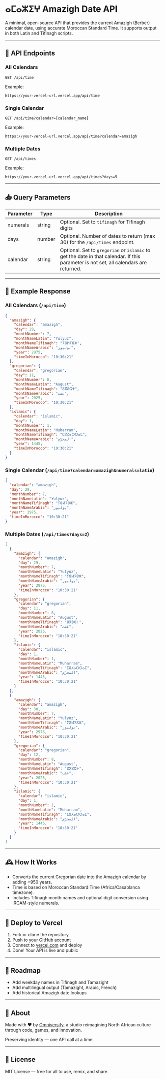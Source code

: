 # ⴰⵎⴰⵣⵉⵖ Amazigh Date API

A minimal, open-source API that provides the current Amazigh (Berber) calendar date, using accurate Moroccan Standard Time. It supports output in both Latin and Tifinagh scripts.

---

## 🔗 API Endpoints

### All Calendars

```
GET /api/time
```

Example:
```
https://your-vercel-url.vercel.app/api/time
```

### Single Calendar

```
GET /api/time?calendar=[calendar_name]
```

Example:
```
https://your-vercel-url.vercel.app/api/time?calendar=amazigh
```

### Multiple Dates

```
GET /api/times
```

Example:
```
https://your-vercel-url.vercel.app/api/times?days=5
```

---

## 📥 Query Parameters

| Parameter | Type | Description |
|---|---|---|
| numerals | string | Optional. Set to `tifinagh` for Tifinagh digits |
| days | number | Optional. Number of dates to return (max 30) for the `/api/times` endpoint. |
| calendar | string | Optional. Set to `gregorian` or `islamic` to get the date in that calendar. If this parameter is not set, all calendars are returned. |

---

## 🧾 Example Response

### All Calendars (`/api/time`)
```json
{
  "amazigh": {
    "calendar": "amazigh",
    "day": 29,
    "monthNumber": 7,
    "monthNameLatin": "Yulyuz",
    "monthNameTifinagh": "ⵢⵓⵍⵢⵓⵣ",
    "monthNameArabic": "يوليوز",
    "year": 2975,
    "timeInMorocco": "10:30:21"
  },
  "gregorian": {
    "calendar": "gregorian",
    "day": 11,
    "monthNumber": 8,
    "monthNameLatin": "August",
    "monthNameTifinagh": "ⵓⴳⵓⵛⵜ",
    "monthNameArabic": "غشت",
    "year": 2025,
    "timeInMorocco": "10:30:21"
  },
  "islamic": {
    "calendar": "islamic",
    "day": 1,
    "monthNumber": 1,
    "monthNameLatin": "Muharram",
    "monthNameTifinagh": "ⵎⵓⵃⴰⵔⵔⴰⵎ",
    "monthNameArabic": "المحرّم",
    "year": 1445,
    "timeInMorocco": "10:30:21"
  }
}
```

### Single Calendar (`/api/time?calendar=amazigh&numerals=latin`)
```json
{
  "calendar": "amazigh",
  "day": 29,
  "monthNumber": 7,
  "monthNameLatin": "Yulyuz",
  "monthNameTifinagh": "ⵢⵓⵍⵢⵓⵣ",
  "monthNameArabic": "يوليوز",
  "year": 2975,
  "timeInMorocco": "10:30:21"
}
```

### Multiple Dates (`/api/times?days=2`)
```json
[
  {
    "amazigh": {
      "calendar": "amazigh",
      "day": 29,
      "monthNumber": 7,
      "monthNameLatin": "Yulyuz",
      "monthNameTifinagh": "ⵢⵓⵍⵢⵓⵣ",
      "monthNameArabic": "يوليوز",
      "year": 2975,
      "timeInMorocco": "10:30:21"
    },
    "gregorian": {
      "calendar": "gregorian",
      "day": 11,
      "monthNumber": 8,
      "monthNameLatin": "August",
      "monthNameTifinagh": "ⵓⴳⵓⵛⵜ",
      "monthNameArabic": "غشت",
      "year": 2025,
      "timeInMorocco": "10:30:21"
    },
    "islamic": {
      "calendar": "islamic",
      "day": 1,
      "monthNumber": 1,
      "monthNameLatin": "Muharram",
      "monthNameTifinagh": "ⵎⵓⵃⴰⵔⵔⴰⵎ",
      "monthNameArabic": "المحرّم",
      "year": 1445,
      "timeInMorocco": "10:30:21"
    }
  },
  {
    "amazigh": {
      "calendar": "amazigh",
      "day": 30,
      "monthNumber": 7,
      "monthNameLatin": "Yulyuz",
      "monthNameTifinagh": "ⵢⵓⵍⵢⵓⵣ",
      "monthNameArabic": "يوليوز",
      "year": 2975,
      "timeInMorocco": "10:30:21"
    },
    "gregorian": {
      "calendar": "gregorian",
      "day": 12,
      "monthNumber": 8,
      "monthNameLatin": "August",
      "monthNameTifinagh": "ⵓⴳⵓⵛⵜ",
      "monthNameArabic": "غشت",
      "year": 2025,
      "timeInMorocco": "10:30:21"
    },
    "islamic": {
      "calendar": "islamic",
      "day": 1,
      "monthNumber": 1,
      "monthNameLatin": "Muharram",
      "monthNameTifinagh": "ⵎⵓⵃⴰⵔⵔⴰⵎ",
      "monthNameArabic": "المحرّم",
      "year": 1445,
      "timeInMorocco": "10:30:21"
    }
  }
]
```

---

## 🕰️ How It Works

- Converts the current Gregorian date into the Amazigh calendar by adding +950 years.
- Time is based on Moroccan Standard Time (Africa/Casablanca timezone).
- Includes Tifinagh month names and optional digit conversion using IRCAM-style numerals.

---

## 🚀 Deploy to Vercel

1. Fork or clone the repository
2. Push to your GitHub account
3. Connect to [vercel.com](https://vercel.com/) and deploy
4. Done! Your API is live and public

---

## 📌 Roadmap

- Add weekday names in Tifinagh and Tamazight
- Add multilingual output (Tamazight, Arabic, French)
- Add historical Amazigh date lookups

---

## 👣 About

Made with ❤️ by [Omniversify](https://omniversify.com), a studio reimagining North African culture through code, games, and innovation.

Preserving identity — one API call at a time.

---

## 📜 License

MIT License — free for all to use, remix, and share.
